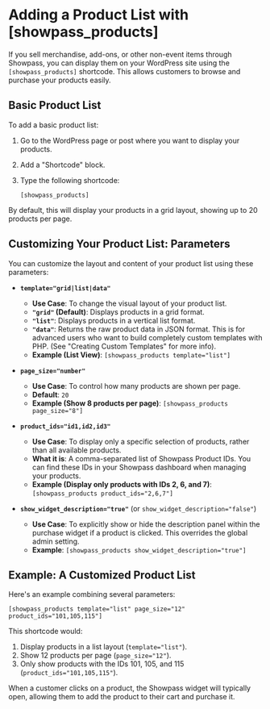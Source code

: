 # Adding a Product List with [showpass_products]

If you sell merchandise, add-ons, or other non-event items through Showpass, you can display them on your WordPress site using the `[showpass_products]` shortcode. This allows customers to browse and purchase your products easily.

## Basic Product List

To add a basic product list:

1.  Go to the WordPress page or post where you want to display your products.
2.  Add a "Shortcode" block.
3.  Type the following shortcode:

    `[showpass_products]`

By default, this will display your products in a grid layout, showing up to 20 products per page.

## Customizing Your Product List: Parameters

You can customize the layout and content of your product list using these parameters:

- **`template="grid|list|data"`**

  - **Use Case**: To change the visual layout of your product list.
  - **`"grid"` (Default)**: Displays products in a grid format.
  - **`"list"`**: Displays products in a vertical list format.
  - **`"data"`**: Returns the raw product data in JSON format. This is for advanced users who want to build completely custom templates with PHP. (See "Creating Custom Templates" for more info).
  - **Example (List View)**: `[showpass_products template="list"]`

- **`page_size="number"`**

  - **Use Case**: To control how many products are shown per page.
  - **Default**: `20`
  - **Example (Show 8 products per page)**: `[showpass_products page_size="8"]`

- **`product_ids="id1,id2,id3"`**

  - **Use Case**: To display only a specific selection of products, rather than all available products.
  - **What it is**: A comma-separated list of Showpass Product IDs. You can find these IDs in your Showpass dashboard when managing your products.
  - **Example (Display only products with IDs 2, 6, and 7)**:
    `[showpass_products product_ids="2,6,7"]`

- **`show_widget_description="true"`** (or `show_widget_description="false"`)
  - **Use Case**: To explicitly show or hide the description panel within the purchase widget if a product is clicked. This overrides the global admin setting.
  - **Example**: `[showpass_products show_widget_description="true"]`

## Example: A Customized Product List

Here's an example combining several parameters:

`[showpass_products template="list" page_size="12" product_ids="101,105,115"]`

This shortcode would:

1.  Display products in a list layout (`template="list"`).
2.  Show 12 products per page (`page_size="12"`).
3.  Only show products with the IDs 101, 105, and 115 (`product_ids="101,105,115"`).

When a customer clicks on a product, the Showpass widget will typically open, allowing them to add the product to their cart and purchase it.
